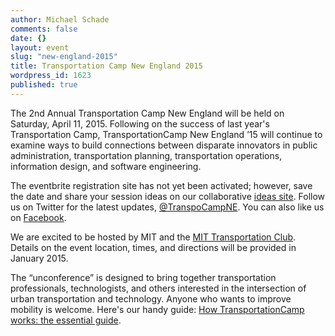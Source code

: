 ```yaml
---
author: Michael Schade
comments: false
date: {}
layout: event
slug: "new-england-2015"
title: Transportation Camp New England 2015
wordpress_id: 1623
published: true
---
```


The 2nd Annual Transportation Camp New England will be held on Saturday, April 11, 2015.
Following on the success of last year's Transportation Camp, TransportationCamp New England ’15 will continue to examine ways to build connections between disparate innovators in public administration, transportation planning, transportation operations, information design, and software engineering.

The eventbrite registration site has not yet been activated; however, save the date and share your session ideas on our collaborative [ideas site](http://ideas.transportationcamp.org/). Follow us on Twitter for the latest updates, [@TranspoCampNE](https://twitter.com/TranspoCampNE). You can also like us on [Facebook](https://www.facebook.com/pages/TransportationCamp-New-England/219391578269518).

We are excited to be hosted by MIT and the [MIT Transportation Club](http://transportclub.mit.edu/). Details on the event location, times, and directions will be provided in January 2015.

The “unconference” is designed to bring together transportation professionals, technologists, and others interested in the intersection of urban transportation and technology. Anyone who wants to improve mobility is welcome. Here's our handy guide: [How TransportationCamp works: the essential guide](http://transportationcamp.org/2011/02/how-transportationcamp-works-the-essential-guide/).
